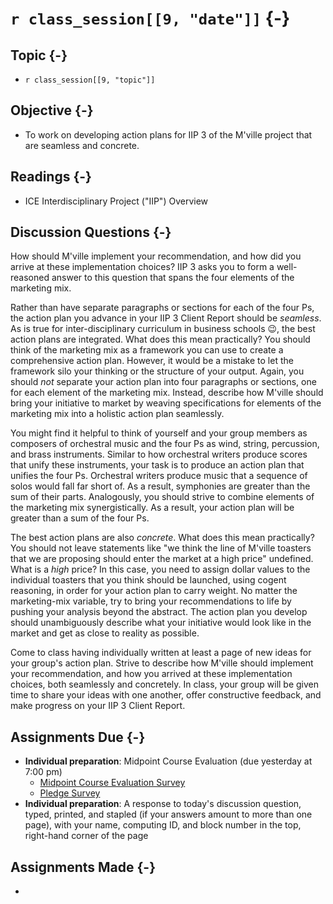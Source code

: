 # `r class_session[[9, "date"]]` {-}

## Topic {-}

- `r class_session[[9, "topic"]]`

## Objective {-}

- To work on developing action plans for IIP 3 of the M'ville project that are
seamless and concrete.

## Readings {-}

- ICE Interdisciplinary Project ("IIP") Overview

## Discussion Questions {-}

How should M'ville implement your recommendation, and how did you arrive at
these implementation choices? IIP 3 asks you to form a well-reasoned answer to
this question that spans the four elements of the marketing mix.

Rather than have separate paragraphs or sections for each of the four Ps, the
action plan you advance in your IIP 3 Client Report should be *seamless*. As is
true for inter-disciplinary curriculum in business schools 😉, the best action
plans are integrated. What does this mean practically? You should think of the
marketing mix as a framework you can use to create a comprehensive action plan.
However, it would be a mistake to let the framework silo your thinking or the
structure of your output. Again, you should *not* separate your action plan into
four paragraphs or sections, one for each element of the marketing mix. Instead,
describe how M'ville should bring your initiative to market by weaving
specifications for elements of the marketing mix into a holistic action plan
seamlessly.

You might find it helpful to think of yourself and your group members as
composers of orchestral music and the four Ps as wind, string, percussion, and
brass instruments. Similar to how orchestral writers produce scores that unify
these instruments, your task is to produce an action plan that unifies the four
Ps. Orchestral writers produce music that a sequence of solos would fall far
short of. As a result, symphonies are greater than the sum of their parts.
Analogously, you should strive to combine elements of the marketing mix
synergistically. As a result, your action plan will be greater than a sum of the
four Ps.

The best action plans are also *concrete*. What does this mean practically? You
should not leave statements like "we think the line of M'ville toasters that we
are proposing should enter the market at a high price" undefined. What is a
*high* price? In this case, you need to assign dollar values to the individual
toasters that you think should be launched, using cogent reasoning, in order for
your action plan to carry weight. No matter the marketing-mix variable, try to
bring your recommendations to life by pushing your analysis beyond the abstract.
The action plan you develop should unambiguously describe what your initiative
would look like in the market and get as close to reality as possible.

Come to class having individually written at least a page of new ideas for your
group's action plan. Strive to describe how M'ville should implement your
recommendation, and how you arrived at these implementation choices, both
seamlessly and concretely. In class, your group will be given time to share your
ideas with one another, offer constructive feedback, and make progress on your
IIP 3 Client Report.

## Assignments Due {-}

- **Individual preparation**: Midpoint Course Evaluation (due yesterday at 7:00
pm)
    - [Midpoint Course Evaluation Survey][]
    - [Pledge Survey][]
- **Individual preparation**: A response to today's discussion question, typed,
printed, and stapled (if your answers amount to more than one page), with your
name, computing ID, and block number in the top, right-hand corner of the page

## Assignments Made {-}

- 

[Midpoint Course Evaluation Survey]: https://forms.gle/iMzbSVjojpspBwBL6
[Pledge Survey]: https://forms.gle/EDd6j8ipwL5xCrh17